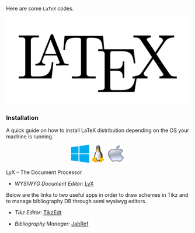 Here are some `LaTeX` codes.

![LaTeX](./LaTeX.png)

### Installation

A quick guide on how to install LaTeX distribution depending on the OS your machine is running.

<center>

[<img src = "imgs-ReadMe/Win.png" alt = "On how to install proTeXt" width="50" height="50">](https://www.tug.org/protext/)				[<img src = "imgs-ReadMe/Linux.jpeg" alt = "On how to install TeX Live" width="40" height="50">](https://www.tug.org/texlive/)				[<img src = "imgs-ReadMe/Mac.jpeg" alt = "On how to install Mac TeX" width="50" height="50">](https://www.tug.org/mactex/)

</center>

LyX – The Document Processor

-   _WYSIWYG Document Editor:_ [LyX](http://www.lyx.org/ "Link to LyX")

Below are the links to two useful apps in order to draw schemes in Tikz and to manage bibliography DB through semi wysiwyg editors.

-   _Tikz Editor:_ [TikzEdt](http://www.tikzedt.org/ "Link to TikzEdt")

-   _Bibliography Manager:_ [JabRef](http://www.jabref.org/ "Link to JabRef")

